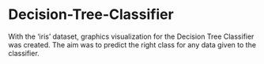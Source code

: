 # Decision-Tree-Classifier
With the ‘iris’ dataset, graphics visualization for the Decision Tree Classifier was created. The aim was to predict the right class for any data given to the classifier.
